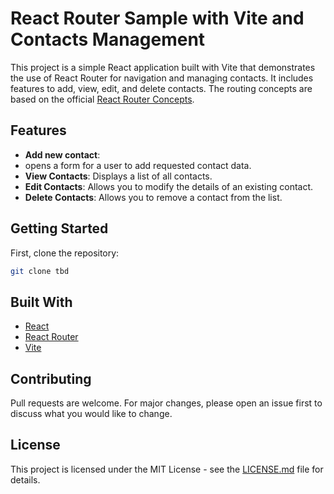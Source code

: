 # React Router Sample with Vite and Contacts Management

This project is a simple React application built with Vite that demonstrates the use of React Router for navigation and managing contacts. It includes features to add, view, edit, and delete contacts. The routing concepts are based on the official [React Router Concepts](https://reactrouter.com/en/main/start/concepts).

## Features

- **Add new contact**: 
- opens a form for a user to add requested contact data.
- **View Contacts**: Displays a list of all contacts.
- **Edit Contacts**: Allows you to modify the details of an existing contact.
- **Delete Contacts**: Allows you to remove a contact from the list.

## Getting Started

First, clone the repository:

```bash
git clone tbd
```
## Built With

- [React](https://reactjs.org/)
- [React Router](https://reactrouter.com/)
- [Vite](https://vitejs.dev/)

## Contributing

Pull requests are welcome. For major changes, please open an issue first to discuss what you would like to change.

## License

This project is licensed under the MIT License - see the [LICENSE.md](LICENSE.md) file for details.
```
